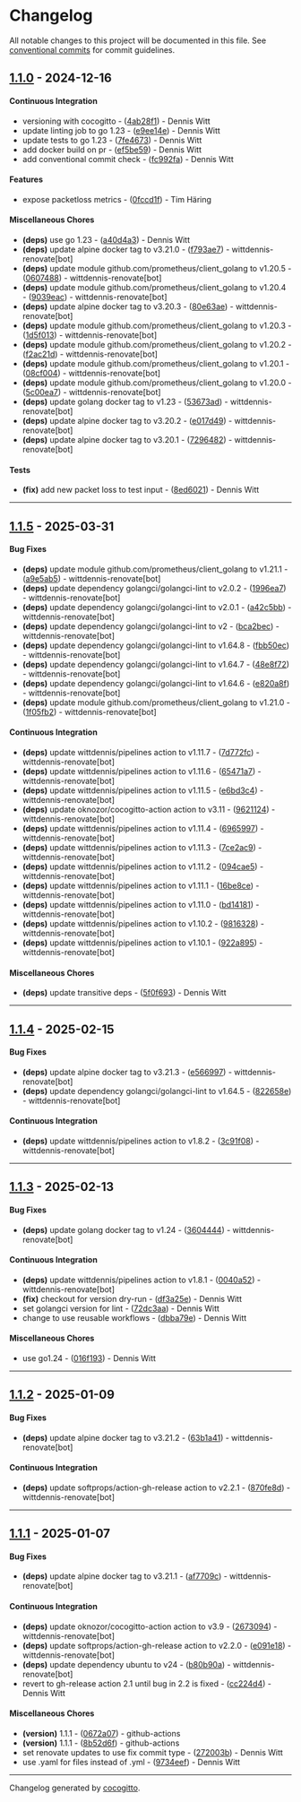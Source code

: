 # Changelog
All notable changes to this project will be documented in this file. See [conventional commits](https://www.conventionalcommits.org/) for commit guidelines.

## [1.1.0](https://github.com/wittdennis/ts3exporter/compare/72964826154cdf2148868d2004c1e235ebcb6aa5..1.1.0) - 2024-12-16
#### Continuous Integration
- versioning with cocogitto - ([4ab28f1](https://github.com/wittdennis/ts3exporter/commit/4ab28f111b8097799813b0c0610ef747de36718e)) - Dennis Witt
- update linting job to go 1.23 - ([e9ee14e](https://github.com/wittdennis/ts3exporter/commit/e9ee14e7eaca60329a42b943dedfe5a3752ddfa9)) - Dennis Witt
- update tests to go 1.23 - ([7fe4673](https://github.com/wittdennis/ts3exporter/commit/7fe46734951683bebe8071232a0bbb8a2d590667)) - Dennis Witt
- add docker build on pr - ([ef5be59](https://github.com/wittdennis/ts3exporter/commit/ef5be5952ac63532218119749161b582696978c2)) - Dennis Witt
- add conventional commit check - ([fc992fa](https://github.com/wittdennis/ts3exporter/commit/fc992fa5681c595a2486e45907c9a0fedd3da3dd)) - Dennis Witt
#### Features
- expose packetloss metrics - ([0fccd1f](https://github.com/wittdennis/ts3exporter/commit/0fccd1fb7d74237e3eec2fd987791bd250d5c827)) - Tim Häring
#### Miscellaneous Chores
- **(deps)** use go 1.23 - ([a40d4a3](https://github.com/wittdennis/ts3exporter/commit/a40d4a3a380e40f73904e96f2f8a5af979b93d90)) - Dennis Witt
- **(deps)** update alpine docker tag to v3.21.0 - ([f793ae7](https://github.com/wittdennis/ts3exporter/commit/f793ae7d074a6e56f759962f6bcd590b121fab2f)) - wittdennis-renovate[bot]
- **(deps)** update module github.com/prometheus/client_golang to v1.20.5 - ([0607488](https://github.com/wittdennis/ts3exporter/commit/060748884ff7f60f8a33181e644cb458083e3bf9)) - wittdennis-renovate[bot]
- **(deps)** update module github.com/prometheus/client_golang to v1.20.4 - ([9039eac](https://github.com/wittdennis/ts3exporter/commit/9039eacd1555d2d97e1ca7447b8589d773434171)) - wittdennis-renovate[bot]
- **(deps)** update alpine docker tag to v3.20.3 - ([80e63ae](https://github.com/wittdennis/ts3exporter/commit/80e63aeef31e4fbc678779da90a63d17f45b3df8)) - wittdennis-renovate[bot]
- **(deps)** update module github.com/prometheus/client_golang to v1.20.3 - ([1d5f013](https://github.com/wittdennis/ts3exporter/commit/1d5f013470af53abca4b52bad94934aa3f5c757f)) - wittdennis-renovate[bot]
- **(deps)** update module github.com/prometheus/client_golang to v1.20.2 - ([f2ac21d](https://github.com/wittdennis/ts3exporter/commit/f2ac21d782341588f3672b864161f2f19cf9ab36)) - wittdennis-renovate[bot]
- **(deps)** update module github.com/prometheus/client_golang to v1.20.1 - ([08cf004](https://github.com/wittdennis/ts3exporter/commit/08cf004089058d5ed6992354b9b6516d1ef7baf0)) - wittdennis-renovate[bot]
- **(deps)** update module github.com/prometheus/client_golang to v1.20.0 - ([5c00ea7](https://github.com/wittdennis/ts3exporter/commit/5c00ea7b67be839c34c7b32f676a2e50034362eb)) - wittdennis-renovate[bot]
- **(deps)** update golang docker tag to v1.23 - ([53673ad](https://github.com/wittdennis/ts3exporter/commit/53673ad5e60e9b372c7c09213d57c2cd861aede3)) - wittdennis-renovate[bot]
- **(deps)** update alpine docker tag to v3.20.2 - ([e017d49](https://github.com/wittdennis/ts3exporter/commit/e017d495f29a51494cc7101f3d16f851edde9b6b)) - wittdennis-renovate[bot]
- **(deps)** update alpine docker tag to v3.20.1 - ([7296482](https://github.com/wittdennis/ts3exporter/commit/72964826154cdf2148868d2004c1e235ebcb6aa5)) - wittdennis-renovate[bot]
#### Tests
- **(fix)** add new packet loss to test input - ([8ed6021](https://github.com/wittdennis/ts3exporter/commit/8ed60213d997ececfc573d0d6ea5dd788fdee73a)) - Dennis Witt

- - -
## [1.1.5](https://github.com/wittdennis/ts3exporter/compare/922a895601363c97e5330271487559301365bcc0..1.1.5) - 2025-03-31
#### Bug Fixes
- **(deps)** update module github.com/prometheus/client_golang to v1.21.1 - ([a9e5ab5](https://github.com/wittdennis/ts3exporter/commit/a9e5ab55eb660abb82bc8bae6e3f42ce10d983b1)) - wittdennis-renovate[bot]
- **(deps)** update dependency golangci/golangci-lint to v2.0.2 - ([1996ea7](https://github.com/wittdennis/ts3exporter/commit/1996ea7629770217bb4f9d5bf57e35ece5f84ffa)) - wittdennis-renovate[bot]
- **(deps)** update dependency golangci/golangci-lint to v2.0.1 - ([a42c5bb](https://github.com/wittdennis/ts3exporter/commit/a42c5bba60abefe40d9ca3d85214360a3168afe9)) - wittdennis-renovate[bot]
- **(deps)** update dependency golangci/golangci-lint to v2 - ([bca2bec](https://github.com/wittdennis/ts3exporter/commit/bca2bec87ca883d90480ae3367716b40f109c4d3)) - wittdennis-renovate[bot]
- **(deps)** update dependency golangci/golangci-lint to v1.64.8 - ([fbb50ec](https://github.com/wittdennis/ts3exporter/commit/fbb50ec7a4462b70310173d19e77b060c538f720)) - wittdennis-renovate[bot]
- **(deps)** update dependency golangci/golangci-lint to v1.64.7 - ([48e8f72](https://github.com/wittdennis/ts3exporter/commit/48e8f72f44ec051933fbfd3c8faf5fcc18f61ac7)) - wittdennis-renovate[bot]
- **(deps)** update dependency golangci/golangci-lint to v1.64.6 - ([e820a8f](https://github.com/wittdennis/ts3exporter/commit/e820a8fdf937b85b0bacb51f3403900e5b2dadce)) - wittdennis-renovate[bot]
- **(deps)** update module github.com/prometheus/client_golang to v1.21.0 - ([1f05fb2](https://github.com/wittdennis/ts3exporter/commit/1f05fb2e70244e403f1d8853cc14a72124a4f5f3)) - wittdennis-renovate[bot]
#### Continuous Integration
- **(deps)** update wittdennis/pipelines action to v1.11.7 - ([7d772fc](https://github.com/wittdennis/ts3exporter/commit/7d772fc78649a020d4231ff36c5e84f8ba9377cb)) - wittdennis-renovate[bot]
- **(deps)** update wittdennis/pipelines action to v1.11.6 - ([65471a7](https://github.com/wittdennis/ts3exporter/commit/65471a7f50fe30262fe2c4e502ea181b0eec4c47)) - wittdennis-renovate[bot]
- **(deps)** update wittdennis/pipelines action to v1.11.5 - ([e6bd3c4](https://github.com/wittdennis/ts3exporter/commit/e6bd3c4289d4e2c3fb67e25bf8623067edabdfb5)) - wittdennis-renovate[bot]
- **(deps)** update oknozor/cocogitto-action action to v3.11 - ([9621124](https://github.com/wittdennis/ts3exporter/commit/962112452fdfc0b773f5bb75e46bdccd14e3d9a4)) - wittdennis-renovate[bot]
- **(deps)** update wittdennis/pipelines action to v1.11.4 - ([6965997](https://github.com/wittdennis/ts3exporter/commit/6965997ca7ddec9fb40ffa9b9c854d1f6f0a4d87)) - wittdennis-renovate[bot]
- **(deps)** update wittdennis/pipelines action to v1.11.3 - ([7ce2ac9](https://github.com/wittdennis/ts3exporter/commit/7ce2ac9d583e1454c450ce1d53085fead0b8fe07)) - wittdennis-renovate[bot]
- **(deps)** update wittdennis/pipelines action to v1.11.2 - ([094cae5](https://github.com/wittdennis/ts3exporter/commit/094cae57472b5eb4b96aada86fc458a937a7d75d)) - wittdennis-renovate[bot]
- **(deps)** update wittdennis/pipelines action to v1.11.1 - ([16be8ce](https://github.com/wittdennis/ts3exporter/commit/16be8ce4e3359f570267af906dcec19950ede809)) - wittdennis-renovate[bot]
- **(deps)** update wittdennis/pipelines action to v1.11.0 - ([bd14181](https://github.com/wittdennis/ts3exporter/commit/bd141816f49bc83e18544887f7b3290d86a6d954)) - wittdennis-renovate[bot]
- **(deps)** update wittdennis/pipelines action to v1.10.2 - ([9816328](https://github.com/wittdennis/ts3exporter/commit/9816328d2ba762f9a0bc8bff93e3407a84a158fa)) - wittdennis-renovate[bot]
- **(deps)** update wittdennis/pipelines action to v1.10.1 - ([922a895](https://github.com/wittdennis/ts3exporter/commit/922a895601363c97e5330271487559301365bcc0)) - wittdennis-renovate[bot]
#### Miscellaneous Chores
- **(deps)** update transitive deps - ([5f0f693](https://github.com/wittdennis/ts3exporter/commit/5f0f693f8590999a4de92da30ecbc67a20faee6a)) - Dennis Witt

- - -

## [1.1.4](https://github.com/wittdennis/ts3exporter/compare/822658e694b2b1b3aa82f33fe7fa3f518568b9cb..1.1.4) - 2025-02-15
#### Bug Fixes
- **(deps)** update alpine docker tag to v3.21.3 - ([e566997](https://github.com/wittdennis/ts3exporter/commit/e566997726fdff9c819758da33a024257b09c282)) - wittdennis-renovate[bot]
- **(deps)** update dependency golangci/golangci-lint to v1.64.5 - ([822658e](https://github.com/wittdennis/ts3exporter/commit/822658e694b2b1b3aa82f33fe7fa3f518568b9cb)) - wittdennis-renovate[bot]
#### Continuous Integration
- **(deps)** update wittdennis/pipelines action to v1.8.2 - ([3c91f08](https://github.com/wittdennis/ts3exporter/commit/3c91f08532ac7f4aedb3a3182b1b12080fe5d86c)) - wittdennis-renovate[bot]

- - -

## [1.1.3](https://github.com/wittdennis/ts3exporter/compare/dbba79ef3299f8b387bec76c4ae93380b0cf84fb..1.1.3) - 2025-02-13
#### Bug Fixes
- **(deps)** update golang docker tag to v1.24 - ([3604444](https://github.com/wittdennis/ts3exporter/commit/36044448dbf624994cb8c0b8e05be0351bab4b33)) - wittdennis-renovate[bot]
#### Continuous Integration
- **(deps)** update wittdennis/pipelines action to v1.8.1 - ([0040a52](https://github.com/wittdennis/ts3exporter/commit/0040a52ce1d7cc100d5f2acf0e7d5fd6d382d286)) - wittdennis-renovate[bot]
- **(fix)** checkout for version dry-run - ([df3a25e](https://github.com/wittdennis/ts3exporter/commit/df3a25e2c509610cd9aa0b28f556a9ef9997f492)) - Dennis Witt
- set golangci version for lint - ([72dc3aa](https://github.com/wittdennis/ts3exporter/commit/72dc3aa3deb35afd256014573a6b3f133369f119)) - Dennis Witt
- change to use reusable workflows - ([dbba79e](https://github.com/wittdennis/ts3exporter/commit/dbba79ef3299f8b387bec76c4ae93380b0cf84fb)) - Dennis Witt
#### Miscellaneous Chores
- use go1.24 - ([016f193](https://github.com/wittdennis/ts3exporter/commit/016f193a6dcfca225c6b89d538b2b7b7f3bf2bf8)) - Dennis Witt

- - -

## [1.1.2](https://github.com/wittdennis/ts3exporter/compare/870fe8df3b888f018fcbf727176c1c9110fa7bc9..1.1.2) - 2025-01-09
#### Bug Fixes
- **(deps)** update alpine docker tag to v3.21.2 - ([63b1a41](https://github.com/wittdennis/ts3exporter/commit/63b1a4177429d3a760e7da1c659c3e0276fb8e79)) - wittdennis-renovate[bot]
#### Continuous Integration
- **(deps)** update softprops/action-gh-release action to v2.2.1 - ([870fe8d](https://github.com/wittdennis/ts3exporter/commit/870fe8df3b888f018fcbf727176c1c9110fa7bc9)) - wittdennis-renovate[bot]

- - -

## [1.1.1](https://github.com/wittdennis/ts3exporter/compare/9734eef23bcb0a623e1ab984a60b0034e1bbbab5..1.1.1) - 2025-01-07
#### Bug Fixes
- **(deps)** update alpine docker tag to v3.21.1 - ([af7709c](https://github.com/wittdennis/ts3exporter/commit/af7709c7b488f148f28a11f43c55e8f551abbc35)) - wittdennis-renovate[bot]
#### Continuous Integration
- **(deps)** update oknozor/cocogitto-action action to v3.9 - ([2673094](https://github.com/wittdennis/ts3exporter/commit/2673094abb89b1a4367066ce592fd572bf788a24)) - wittdennis-renovate[bot]
- **(deps)** update softprops/action-gh-release action to v2.2.0 - ([e091e18](https://github.com/wittdennis/ts3exporter/commit/e091e1823ede240352bd6da83f9dcb9799e41237)) - wittdennis-renovate[bot]
- **(deps)** update dependency ubuntu to v24 - ([b80b90a](https://github.com/wittdennis/ts3exporter/commit/b80b90a525237e711c69f1240b620f30ddaea034)) - wittdennis-renovate[bot]
- revert to gh-release action 2.1 until bug in 2.2 is fixed - ([cc224d4](https://github.com/wittdennis/ts3exporter/commit/cc224d40c38c7c2d893be4a88d9b3a4b93b70e64)) - Dennis Witt
#### Miscellaneous Chores
- **(version)** 1.1.1 - ([0672a07](https://github.com/wittdennis/ts3exporter/commit/0672a0707e8c67025f7eba019e5bb3256ea82e4a)) - github-actions
- **(version)** 1.1.1 - ([8b52d6f](https://github.com/wittdennis/ts3exporter/commit/8b52d6f81f063db206a9890629990391f881d262)) - github-actions
- set renovate updates to use fix commit type - ([272003b](https://github.com/wittdennis/ts3exporter/commit/272003b06598f30ce919858c7f496807246ef62f)) - Dennis Witt
- use .yaml for files instead of .yml - ([9734eef](https://github.com/wittdennis/ts3exporter/commit/9734eef23bcb0a623e1ab984a60b0034e1bbbab5)) - Dennis Witt

- - -


Changelog generated by [cocogitto](https://github.com/cocogitto/cocogitto).